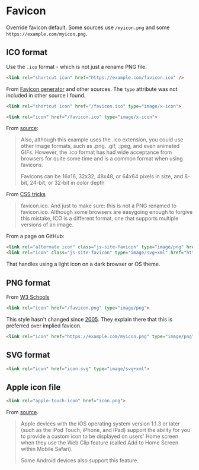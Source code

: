 # Favicon

Override favicon default. Some sources use `/myicon.png` and some `https://example.com/myicon.png`.


## ICO format

Use the `.ico` format - which is not just a rename PNG file.

```html
<link rel="shortcut icon" href="https://example.com/favicon.ico" />
```

From [Favicon generator](https://www.favicon-generator.org/) and other sources. The `type` attribute was not included in other source I found.

```html
<link rel="shortcut icon" href="/favicon.ico" type="image/x-icon">

<link rel="icon" href="/favicon.ico" type="image/x-icon">
```

From [source](https://www.html.am/html-codes/image-codes/html-favicon-code.cfm):

> Also, although this example uses the .ico extension, you could use other image formats, such as .png. .gif, .jpeg, and even animated GIFs. However, the .ico format has had wide acceptance from browsers for quite some time and is a common format when using favicons.
>
> Favicons can be 16x16, 32x32, 48x48, or 64x64 pixels in size, and 8-bit, 24-bit, or 32-bit in color depth


From [CSS tricks](https://css-tricks.com/favicon-quiz/)

> favicon.ico. And just to make sure: this is not a PNG renamed to favicon.ico. Although some browsers are easygoing enough to forgive this mistake, ICO is a different format, one that supports multiple versions of an image.

From a page on GitHub:

```html
<link rel="alternate icon" class="js-site-favicon" type="image/png" href="https://github.githubassets.com/favicons/favicon.png">
<link rel="icon" class="js-site-favicon" type="image/svg+xml" href="https://github.githubassets.com/favicons/favicon.svg">
```

That handles using a light icon on a dark browser or OS theme.


## PNG format

From [W3 Schools](https://www.w3schools.com/tags/att_link_sizes.asp)

```html
<link rel="icon" href="/favicon.png" type="image/png">
```

This style hasn't changed since [2005](https://www.w3.org/2005/10/howto-favicon). They explain there that this is preferred over implied favicon.

```html
<link rel="icon" href="https://example.com/myicon.png" type="image/png">
```


## SVG format

```html
<link rel="icon" href="icon.svg" type="image/svg+xml">
```


## Apple icon file

```html
<link rel="apple-touch-icon" href="icon.png">
```

From [source](https://www.html.am/html-codes/image-codes/html-favicon-code.cfm).

> Apple devices with the iOS operating system version 1.1.3 or later (such as the iPod Touch, iPhone, and iPad) support the ability for you to provide a custom icon to be displayed on users' Home screen when they use the Web Clip feature (called Add to Home Screen within Mobile Safari).
>
> Some Android devices also support this feature.
